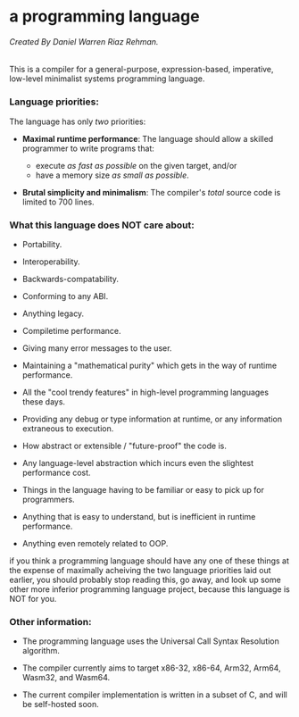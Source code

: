 # a programming language
###### Created By Daniel Warren Riaz Rehman.

This is a compiler for a general-purpose, expression-based, imperative, low-level minimalist systems programming language. 


### Language priorities:

The language has only _two_ priorities:

 - __Maximal runtime performance__: The language should allow a skilled programmer to write programs that:
	- execute _as fast as possible_ on the given target, and/or
	- have a memory size _as small as possible_.

 - __Brutal simplicity and minimalism__: The compiler's _total_ source code is limited to 700 lines.


### What this language does NOT care about:

 - Portability.

 - Interoperability.

 - Backwards-compatability.

 - Conforming to any ABI. 

 - Anything legacy.

 - Compiletime performance. 

 - Giving many error messages to the user.

 - Maintaining a "mathematical purity" which gets in the way of runtime performance.

 - All the "cool trendy features" in high-level programming languages these days. 

 - Providing any debug or type information at runtime, or any information extraneous to execution. 

 - How abstract or extensible / "future-proof" the code is. 

 - Any language-level abstraction which incurs even the slightest performance cost. 

 - Things in the language having to be familiar or easy to pick up for programmers.

 - Anything that is easy to understand, but is inefficient in runtime performance.

 - Anything even remotely related to OOP.

if you think a programming language should have any one of these things at the expense of maximally acheiving the two language priorities laid out earlier, you should probably stop reading this, go away, and look up some other more inferior programming language project, because this language is NOT for you.

### Other information:

 - The programming language uses the Universal Call Syntax Resolution algorithm.

 - The compiler currently aims to target x86-32, x86-64, Arm32, Arm64, Wasm32, and Wasm64. 

 - The current compiler implementation is written in a subset of C, and will be self-hosted soon.
